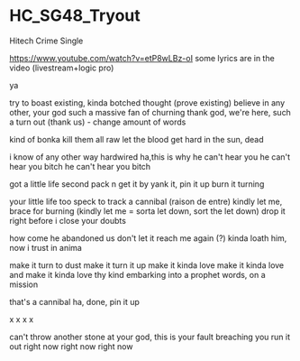 # HC_SG48_Tryout
Hitech Crime Single

https://www.youtube.com/watch?v=etP8wLBz-oI
some lyrics are in the video (livestream+logic pro)

ya

try to boast existing, kinda botched thought (prove existing)
believe in any other, your god 
such a massive fan of churning 
thank god, we're here, such a turn out (thank us) - change amount of words

kind of bonka
kill them all raw
let the blood get hard
in the sun, dead

i know of any other way 
hardwired ha,this is why
he can't hear you
he can't hear you bitch
he can't hear you bitch

got a little life 
second pack n get it by
yank it, pin it up
burn it turning

your little life too speck
to track a cannibal (raison de entre) 
kindly let me, brace for burning (kindly let me = sorta let down, sort the let down)
drop it right before i close your doubts

how come he abandoned us 
don't let it reach me again (?)
kinda loath him, now i
trust in anima

make it turn to dust 
make it turn it up
make it kinda love 
make it kinda love and
make it kinda love thy kind
embarking into a prophet words, 
on a mission

that's a cannibal
ha, done, pin it up

x
x
x
x

can't throw another stone
at your god,
this is your fault 
breaching you run it out
right now 
right now
right now





